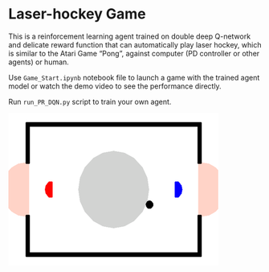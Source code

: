 # Laser-hockey Game

This is a reinforcement learning agent trained on double deep Q-network and delicate reward function that can automatically play laser hockey, which is similar to the Atari Game “Pong”, against computer (PD controller or other agents) or human.

Use `Game_Start.ipynb` notebook file to launch a game with the trained agent model or watch the demo video to see the performance directly.

Run `run_PR_DQN.py` script to train your own agent.

![image](img/img.png)